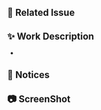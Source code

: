 ## 📌 Related Issue
<!-- 관련있는 이슈 번호(#000)을 적어주세요.
  해당 pull request merge와 함께 이슈를 닫으려면
  closed #Issue_number를 적어주세요. -->


## ✨ Work Description
<!-- 구현한 부분에 대해 설명해주세요. -->
-


## 📢 Notices
<!-- 리뷰어가 집중해서 봐줬으면 하는 부분이 있다면 작성해주세요. -->


## 📷 ScreenShot
<!-- UI 변경이 있다면 스크린샷 첨부해주세요. -->

